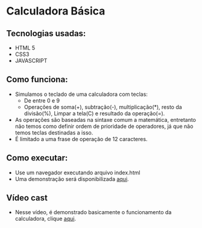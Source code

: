 # Calculadora Básica
 
## Tecnologias usadas:
 
- HTML 5
- CSS3
- JAVASCRIPT
 
## Como funciona:
 
- Simulamos o teclado de uma calculadora com teclas: 
  - De entre 0 e 9
  - Operações de soma(+), subtração(-), multiplicação(*), resto da divisão(%), Limpar a tela(C) e resultado da operação(=).
- As operações são baseadas na sintaxe comum a matemática, entretanto não temos como definir ordem de prioridade de operadores, já que não temos teclas destinadas a isso.
- É limitado a uma frase de operação de 12 caracteres.
 
##  Como executar: 
 
- Use um navegador executando arquivo index.html
- Uma demonstração será disponibilizada [aqui](https://thiagosantos346.github.io/-FS20202Aula8/).

## Vídeo cast

- Nesse vídeo, é demonstrado basicamente o funcionamento da calculadora, clique [aqui](https://drive.google.com/file/d/1DZTU6frLn1P60j2E49-SUft7vtV50xhY/view?usp=sharing).